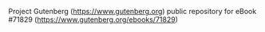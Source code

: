 Project Gutenberg (https://www.gutenberg.org) public repository
for eBook #71829 (https://www.gutenberg.org/ebooks/71829)
